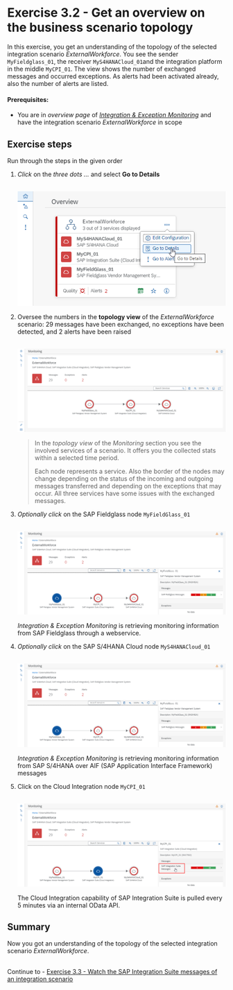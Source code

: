 # Exercise 3.2 - Get an overview on the business scenario topology

In this exercise, you get an understanding of the topology of the selected integration scenario *ExternalWorkforce*. You see the sender `MyFieldglass_01`, the receiver `MyS4HANACloud_01`and the integration platform in the middle `MyCPI_01`. The view shows the number of exchanged messages and occurred exceptions. As alerts had been activated already, also the number of alerts are listed.

#### Prerequisites:

- You are in *overview page* of [*Integration & Exception Monitoring*](https://teched22-cloudalm-003.eu10.alm.cloud.sap/shell/run?sap-ui-app-id=com.sap.crun.imapp.ui#/Home) and have the integration scenario *ExternalWorkforce* in scope

## Exercise steps

Run through the steps in the given order

1.	*Click* on the *three dots ...* and select **Go to Details** 

    <br>![](/exercises/ex3/images/IMOverviewSwitchToDetails.png) 

2.	Oversee the numbers in the **topology view** of the *ExternalWorkforce* scenario: 29 messages have been exchanged, no exceptions have been detected, and 2 alerts have been raised

    <br>![](/exercises/ex3/images/IMWorkforceTopology.png) 

    >
    > In the *topology view* of the *Monitoring* section you see the involved services of a scenario. It offers you the collected stats within a selected time period.
    >
    > Each node represents a service. Also the border of the nodes may change depending on the status of the incoming and outgoing messages transferred and depending on the exceptions that may occur. All three services have some issues with the exchanged messages.
    >

3.	*Optionally* *click* on the SAP Fieldglass node `MyFieldGlass_01`

    <br>![](/exercises/ex3/images/IMWorkforceTopoFieldglass.png) 

    *Integration & Exception Monitoring* is retrieving monitoring information from SAP Fieldglass through a webservice.

4.	*Optionally* *click* on the SAP S/4HANA Cloud node `MyS4HANACloud_01`

    <br>![](/exercises/ex3/images/IMWorkforceTopoFieldglass.png) 

    *Integration & Exception Monitoring* is retrieving monitoring information from SAP S/4HANA over AIF (SAP Application Interface Framework) messages

5.	Click on the Cloud Integration node `MyCPI_01`

    <br>![](/exercises/ex3/images/IMWorkforceTopoCPI.png) 
   
    The Cloud Integration capability of SAP Integration Suite is pulled every 5 minutes via an internal OData API. 

## Summary

Now you got an understanding of the topology of the selected integration scenario *ExternalWorkforce*.

<br>Continue to - [Exercise 3.3 - Watch the SAP Integration Suite messages of an integration scenario](/exercises/ex3/ex33/)
